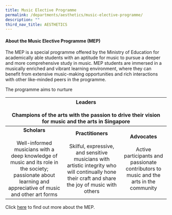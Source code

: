 ```yaml
---
title: Music Elective Programme
permalink: /departments/aesthetics/music-elective-programme/
description: ""
third_nav_title: AESTHETICS
---
```

#### About the Music Elective Programme (MEP)

The MEP is a special programme offered by the Ministry of Education for academically able students with an aptitude for music to pursue a deeper and more comprehensive study in music. MEP students are immersed in a musically enriched and vibrant learning environment, where they can benefit from extensive music-making opportunities and rich interactions with other like-minded peers in the programme.

The programme aims to nurture

<table>
<thead>
  <tr>
    <th colspan="3" style="text-align: center;"><b>Leaders</b><br><br>Champions of the arts with the passion to drive their vision for music and the arts in Singapore</th>
  </tr>
</thead>
<tbody>
  <tr>
    <td style="text-align: center;"><b>Scholars</b><br><br>Well-informed musicians with a deep knowledge of music and its role in the society; passionate about learning and appreciative of music and other art forms</td>
    <td style="text-align: center;"><b>Practitioners</b><br><br>Skilful, expressive, and sensitive musicians with artistic integrity who will continually hone their craft and share the joy of music with others</td>
    <td style="text-align: center;"><b>Advocates</b><br><br>Active participants and passionate contributors to music and the arts in the community</td>
  </tr>
</tbody>
</table>

Click <a href="https://go.gov.sg/specialmusicprogrammes" target="_blank">here</a> to find out more about the MEP.